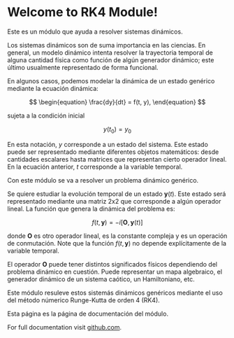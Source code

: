 # Welcome to RK4 Module!

Este es un módulo que ayuda a resolver sistemas dinámicos.

Los sistemas dinámicos son de suma importancia en las ciencias. En general, un modelo dinámico intenta resolver la trayectoria temporal de alguna cantidad física como función de algún generador dinámico; este último usualmente representado de forma funcional.

En algunos casos, podemos modelar la dinámica de un estado genérico mediante la ecuación dinámica:

$$
\begin{equation}
  \frac{dy}{dt} = f(t, y),
\end{equation}
$$

sujeta a la condición inicial

$$
\begin{equation}
  y(t_0) = y_0
\end{equation}
$$

En esta notación, $\textit{y}$ corresponde a un estado del sistema. Este estado puede ser representado mediante diferentes objetos matemáticos: desde cantidades escalares hasta matrices que representan cierto operador lineal. En la ecuación anterior, $\textit{t}$ corresponde a la variable temporal.

Con este módulo se va a resolver un problema dinámico genérico.

Se quiere estudiar la evolución temporal de un estado $\textbf{y}(\textit{t})$. Este estado será representado mediante una matriz 2x2 que corresponde a algún operador lineal. La función que genera la dinámica del problema es:

$$
\begin{equation}
 f(\textit{t}, \textbf{y}) = -i[\textbf{O}, \textbf{y}(\textit{t})]
\end{equation}
$$

donde $\textbf{O}$ es otro operador lineal, es la constante compleja y es un operación de conmutación. Note que la función $f(\textit{t}, \textbf{y})$ no depende explícitamente de la variable temporal. 

El operador $\textbf{O}$ puede tener distintos significados físicos dependiendo del problema dinámico en cuestión. Puede representar un mapa algebraico, el generador dinámico de un sistema caótico, un Hamiltoniano, etc.

Este módulo resuleve estos sistemás dinámicos genéricos mediante el uso del método númerico Runge-Kutta de orden 4 (RK4).

Esta página es la página de documentación del módulo.

For full documentation visit [github.com](https://github.com/RudyMiranda04/RK4).



